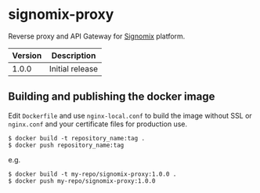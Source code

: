# signomix-proxy

Reverse proxy and API Gateway for [Signomix](https://github.com/signomix/signomix) platform.

|Version|Description|
|---|---|
|1.0.0| Initial release|


## Building and publishing the docker image

Edit `Dockerfile` and use `nginx-local.conf` to build the image without SSL or `nginx.conf` and your certificate files for production use.


```shell
$ docker build -t repository_name:tag .
$ docker push repository_name:tag
```

e.g.

```shell
$ docker build -t my-repo/signomix-proxy:1.0.0 .
$ docker push my-repo/signomix-proxy:1.0.0
```
